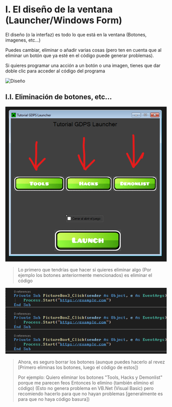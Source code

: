 # I. El diseño de la ventana (Launcher/Windows Form)

El diseño (o la interfaz) es todo lo que está en la ventana (Botones, imagenes, etc...)

Puedes cambiar, eliminar o añadir varias cosas (pero ten en cuenta que al eliminar un botón que ya esté en el código puede generar problemas).

Si quieres programar una acción a un botón o una imagen, tienes que dar doble clic para acceder al código del programa

![Diseño](/gif3.gif)

## I.I. Eliminación de botones, etc...

![no](/no2.png)

> Lo primero que tendrías que hacer si quieres eliminar algo (Por ejemplo los botones anteriormente mencionados) es eliminar el código

![no](/no.png)

> Ahora, es seguro borrar los botones (aunque puedes hacerlo al revez [Primero eliminas los botones, luego el código de estos])
> 
> Por ejemplo: Quiero eliminar los botones "Tools, Hacks y Demonlist" porque me parecen feos
> Entonces lo elimino (también elimino el código)
> (Esto no genera problema en VB.Net (Visual Basic) pero recomiendo hacerlo para que no hayan problemas [generalmente es para que no haya código basura])
